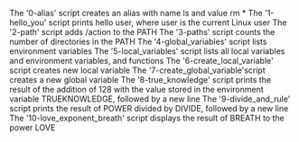 The '0-alias' script creates an alias with name ls and value rm *
The '1-hello_you' script prints hello user, where user is the current Linux user
The '2-path' script adds /action to the PATH
The '3-paths' script counts the number of directories in the PATH
The '4-global_variables' script lists environment variables
The '5-local_variables' script lists all local variables and environment variables, and functions
The '6-create_local_variable' script creates new local variable
The '7-create_global_variable'script creates a new global variable
The '8-true_knowledge' script  prints the result of the addition of 128 with the value stored in the environment variable TRUEKNOWLEDGE, followed by a new line
The '9-divide_and_rule' script prints the result of POWER divided by DIVIDE, followed by a new line
The '10-love_exponent_breath' script displays the result of BREATH to the power LOVE

